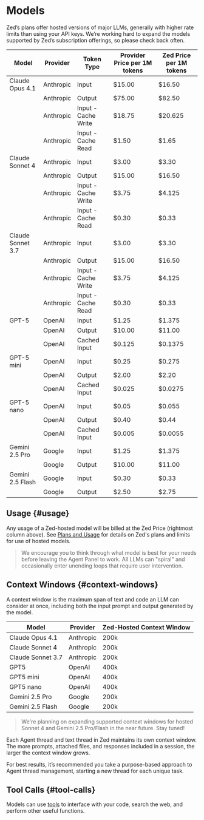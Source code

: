 # Models

Zed’s plans offer hosted versions of major LLMs, generally with higher rate limits than using your API keys.
We’re working hard to expand the models supported by Zed’s subscription offerings, so please check back often.

| Model             | Provider  | Token Type          | Provider Price per 1M tokens | Zed Price per 1M tokens |
| ----------------- | --------- | ------------------- | ---------------------------- | ----------------------- |
| Claude Opus 4.1   | Anthropic | Input               | $15.00                       | $16.50                  |
|                   | Anthropic | Output              | $75.00                       | $82.50                  |
|                   | Anthropic | Input - Cache Write | $18.75                       | $20.625                 |
|                   | Anthropic | Input - Cache Read  | $1.50                        | $1.65                   |
| Claude Sonnet 4   | Anthropic | Input               | $3.00                        | $3.30                   |
|                   | Anthropic | Output              | $15.00                       | $16.50                  |
|                   | Anthropic | Input - Cache Write | $3.75                        | $4.125                  |
|                   | Anthropic | Input - Cache Read  | $0.30                        | $0.33                   |
| Claude Sonnet 3.7 | Anthropic | Input               | $3.00                        | $3.30                   |
|                   | Anthropic | Output              | $15.00                       | $16.50                  |
|                   | Anthropic | Input - Cache Write | $3.75                        | $4.125                  |
|                   | Anthropic | Input - Cache Read  | $0.30                        | $0.33                   |
| GPT-5             | OpenAI    | Input               | $1.25                        | $1.375                  |
|                   | OpenAI    | Output              | $10.00                       | $11.00                  |
|                   | OpenAI    | Cached Input        | $0.125                       | $0.1375                 |
| GPT-5 mini        | OpenAI    | Input               | $0.25                        | $0.275                  |
|                   | OpenAI    | Output              | $2.00                        | $2.20                   |
|                   | OpenAI    | Cached Input        | $0.025                       | $0.0275                 |
| GPT-5 nano        | OpenAI    | Input               | $0.05                        | $0.055                  |
|                   | OpenAI    | Output              | $0.40                        | $0.44                   |
|                   | OpenAI    | Cached Input        | $0.005                       | $0.0055                 |
| Gemini 2.5 Pro    | Google    | Input               | $1.25                        | $1.375                  |
|                   | Google    | Output              | $10.00                       | $11.00                  |
| Gemini 2.5 Flash  | Google    | Input               | $0.30                        | $0.33                   |
|                   | Google    | Output              | $2.50                        | $2.75                   |

## Usage {#usage}

Any usage of a Zed-hosted model will be billed at the Zed Price (rightmost column above). See [Plans and Usage](./plans-and-usage.md) for details on Zed's plans and limits for use of hosted models.

> We encourage you to think through what model is best for your needs before leaving the Agent Panel to work. All LLMs can "spiral" and occasionally enter unending loops that require user intervention.

## Context Windows {#context-windows}

A context window is the maximum span of text and code an LLM can consider at once, including both the input prompt and output generated by the model.

| Model             | Provider  | Zed-Hosted Context Window |
| ----------------- | --------- | ---------- |
| Claude Opus 4.1   | Anthropic | 200k |
| Claude Sonnet 4   | Anthropic | 200k |
| Claude Sonnet 3.7 | Anthropic | 200k |
| GPT5 | OpenAI | 400k |
| GPT5 mini | OpenAI | 400k |
| GPT5 nano | OpenAI | 400k |
| Gemini 2.5 Pro | Google | 200k |
| Gemini 2.5 Flash | Google | 200k |

> We're planning on expanding supported context windows for hosted Sonnet 4 and Gemini 2.5 Pro/Flash in the near future. Stay tuned!

Each Agent thread and text thread in Zed maintains its own context window.
The more prompts, attached files, and responses included in a session, the larger the context window grows.

For best results, it’s recommended you take a purpose-based approach to Agent thread management, starting a new thread for each unique task.

## Tool Calls {#tool-calls}

Models can use [tools](./tools.md) to interface with your code, search the web, and perform other useful functions.
